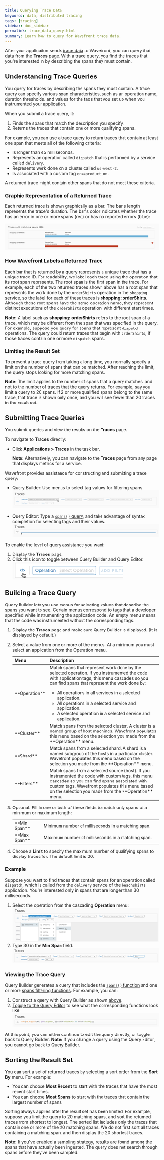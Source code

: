 ```yaml
---
title: Querying Trace Data
keywords: data, distributed tracing
tags: [tracing]
sidebar: doc_sidebar
permalink: trace_data_query.html
summary: Learn how to query for Wavefront trace data.
---
```


After your application sends [trace data](tracing_basics.html#wavefront_trace_data) to Wavefront, you can query that data from the **Traces** page. With a trace query, you find the traces that you're interested in by describing the spans they must contain.

## Understanding Trace Queries

You query for traces by describing the spans they must contain. A trace query can specify various span characteristics, such as an operation name, duration thresholds, and values for the tags that you set up when you instrumented your application. 

When you submit a trace query, it:
1. Finds the spans that match the description you specify.
2. Returns the traces that contain one or more qualifying spans. 

For example, you can use a trace query to return traces that contain at least one span that meets all of the following criteria: 
* Is longer than 45 milliseconds.
* Represents an operation called `dispatch` that is performed by a service called `delivery`.
* Represents work done on a cluster called `us-west-2`.
* Is associated with a custom tag `env=production`.

A returned trace might contain other spans that do not meet these criteria. 

### Graphic Representation of a Returned Trace

Each returned trace is shown graphically as a bar. The bar's length represents the trace's duration. The bar's color indicates whether the trace has an error in one or more spans (red) or has no reported errors (blue):

![tracing query results](images/tracing_query_results.png)

### How Wavefront Labels a Returned Trace

Each bar that is returned by a query represents a unique trace that has a unique trace ID. For readability, we label each trace using the operation that its root span represents. The root span is the first span in the trace.  For example, each of the two returned traces shown above has a root span that represents the work done by the `orderShirts` operation in the `shopping` service, so the label for each of these traces is **shopping: orderShirts**. Although these root spans have the same operation name, they represent distinct executions of the `orderShirts` operation, with different start times.

**Note:** A label such as **shopping: orderShirts** refers to the root span of a trace, which may be different from the span that was specified in the query. For example, suppose you query for spans that represent `dispatch` operations. The query could return traces that begin with `orderShirts`, if those traces contain one or more `dispatch` spans. 

### Limiting the Result Set

To prevent a trace query from taking a long time, you normally specify a limit on the number of spans that can be matched. After reaching the limit, the query stops looking for more matching spans. 

**Note:** The limit applies to the number of spans that a query matches, and not to the number of traces that the query returns. For example, say you limit a query to 20 spans. If 2 or more qualified spans belong to the same trace, that trace is shown only once, and you will see fewer than 20 traces in the result set.


## Submitting Trace Queries

You submit queries and view the results on the **Traces** page. 

To navigate to **Traces** directly:

* Click **Applications > Traces** in the task bar.

  **Note:** Alternatively, you can navigate to the **Traces** page from any page that displays metrics for a service.

Wavefront provides assistance for constructing and submitting a trace query:
* Query Builder: Use menus to select tag values for filtering spans.
    ![tracing query builder](images/tracing_query_builder.png)

* Query Editor: Type a [`spans()` query](spans_queries.html), and take advantage of syntax completion for selecting tags and their values. 
    ![tracing query editor](images/tracing_query_editor.png) 


To enable the level of query assistance you want: 

1. Display the **Traces** page.
2. Click this icon to toggle between Query Builder and Query Editor. 
    ![tracing query toggle](images/tracing_query_toggle.png)

## Building a Trace Query

Query Builder lets you use menus for selecting values that describe the spans you want to see. Certain menus correspond to tags that a developer specified while instrumenting the application code. An empty menu means that the code was instrumented without the corresponding tags.

1. Display the **Traces** page and make sure Query Builder is displayed. (It is displayed by default.)
2. Select a value from one or more of the menus. At a minimum you must select an application from the Operation menu. 

    <table>
    <colgroup>
    <col width="20%"/>
    <col width="80%"/>
    </colgroup>
    <thead>
    <tr><th>Menu</th><th>Description</th></tr>
    </thead>
    <tbody>
    <tr>
    <td markdown="span">**Operation**</td>
    <td>Match spans that represent work done by the selected operation. If you instrumented the code with application tags, this menu cascades so you can find spans that represent the work done by:
      <ul>
      <li> All operations in all services in a selected application.</li>
      <li> All operations in a selected service and application.</li>
      <li> A selected operation in a selected service and application.</li>
      </ul>
    </td>
    </tr>
    <tr>
    <td markdown="span">**Cluster**</td>
    <td markdown="span">Match spans from the selected cluster. A cluster is a named group of host machines. Wavefront populates this menu based on the selection you made from the **Operation** menu.</td>
    </tr>
    <tr>
    <td markdown="span">**Shard**</td>
    <td markdown="span">Match spans from a selected shard. A shard is a named subgroup of the hosts in a particular cluster. Wavefront populates this menu based on the selection you made from the **Operation** menu.</td>
    </tr>
    <tr>
    <td markdown="span">**Filters**</td>
    <td markdown="span">Match spans from a selected source (host). If you instrumented the code with custom tags, this menu cascades so you can find spans associated with custom tags. Wavefront populates this menu based on the selection you made from the **Operation** menu.</td>
    </tr>
    </tbody>
    </table>
    
3. Optional. Fill in one or both of these fields to match only spans of a minimum or maximum length:  
    <table>
    <colgroup>
    <col width="20%"/>
    <col width="80%"/>
    </colgroup>
    <tbody>
    <tr>
    <td markdown="span">**Min Span**</td>
    <td markdown="span">Minimum number of milliseconds in a matching span.</td>
    </tr>
    <tr>
    <td markdown="span">**Max Span**</td>
    <td markdown="span">Maximum number of milliseconds in a matching span.</td>
    </tr>
    </tbody>
    </table>
    
4. Choose a **Limit** to specify the maximum number of qualifying spans to display traces for. The default limit is 20.

### Example

Suppose you want to find traces that contain spans for an operation called `dispatch`, which is called from the `delivery` service of the `beachshirts` application. You're interested only in spans that are longer than 30 milliseconds.  

1. Select the operation from the cascading **Operation** menu:
    ![tracing query builder menu](images/tracing_query_builder_menu.png)
2. Type 30 in the **Min Span** field.
    ![tracing query builder menu2](images/tracing_query_builder_menu2.png) 

### Viewing the Trace Query

Query Builder generates a query that includes the [`spans()` function](spans_queries.html) and one or more [spans filtering functions](spans_queries.html#spans-filtering-functions). For example, you can: 

1. Construct a query with Query Builder as shown [above](#example).
2. [Toggle to the Query Editor](#submitting-trace-queries) to see what the corresponding functions look like. 
    ![tracing query editor from builder](images/tracing_query_editor_from_builder.png)

At this point, you can either continue to edit the query directly, or toggle back to Query Builder. **Note:** If you change a query using the Query Editor, you cannot go back to Query Builder.

## Sorting the Result Set

You can sort a set of returned traces by selecting a sort order from the **Sort By** menu. For example: 
* You can choose **Most Recent** to start with the traces that have the most recent start times.
* You can choose **Most Spans** to start with the traces that contain the largest number of spans.

Sorting always applies after the result set has been limited. For example, suppose you limit the query to 20 matching spans, and sort the returned traces from shortest to longest. The sorted list includes only the traces that contain one or more of the 20 matching spans. We do not first sort all traces containing a matching span, and then display the 20 shortest traces.
 
**Note:** If you've enabled a sampling strategy, results are found among the spans that have actually been ingested. The query does not search through spans before they’ve been sampled.


<!---
<table>
<colgroup>
<col width="18%"/>
<col width="50%"/>
<col width="32%"/>
</colgroup>
<thead>
<tr><th>Menu</th><th>Description</th><th>Example</th></tr>
</thead>
<tbody>
<tr>
<td markdown="span"> </td>
<td markdown="span"> </td>
<td markdown="span"> </td>
</tr>
</tbody>
</table>

<table style="width: 100%">
<colgroup>
<col width="30%"/>
<col width="70%"/>
</colgroup>
<thead>
<tr><th>Menu</th><th>Start With the Traces That Have</th></tr>
</thead>
<tbody>
<tr>
<td markdown="span">**Most Recent**</td>
<td markdown="span">The most recent start times.</td>
</tr>
<tr>
<td markdown="span">**Longest First**</td>
<td markdown="span">The longest overall duration.</td>
</tr>
<tr>
<td markdown="span">**Shortest First**</td>
<td markdown="span">The shortest overall duration.</td>
</tr>
<tr>
<td markdown="span">**Most Spans**</td>
<td markdown="span">The largest number of spans.</td>
</tr>
<tr>
<td markdown="span">**Least Spans**</td>
<td markdown="span">The smallest number of spans.</td>
</tr>
</tbody>
</table>

--->
